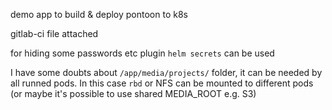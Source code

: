 demo app to build & deploy pontoon to k8s

gitlab-ci file attached

for hiding some passwords etc plugin `helm secrets` can be used

I have some doubts about `/app/media/projects/` folder, it can be needed by all runned pods. In this case `rbd` or NFS can be mounted to different pods (or maybe it's possible to use shared MEDIA_ROOT e.g. S3)

